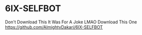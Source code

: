 # 6IX-SELFBOT

Don't Download This It Was For A Joke LMAO Download This One https://github.com/AlmightyDakari/6IX-SELFBOT
